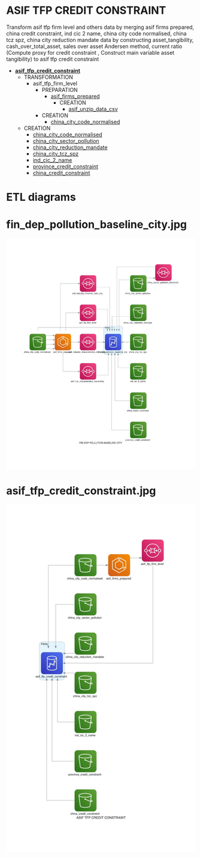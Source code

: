 # ASIF TFP CREDIT CONSTRAINT

Transform asif tfp firm level and others data by merging asif firms prepared, china credit constraint, ind cic 2 name, china city code normalised, china tcz spz, china city reduction mandate data by constructing asset_tangibility, cash_over_total_asset, sales over asset Andersen method, current ratio (Compute proxy for credit constraint , Construct main variable asset tangibility) to asif tfp credit constraint

* **[asif_tfp_credit_constraint](https://github.com/thomaspernet/Financial_dependency_pollution/blob/master/01_data_preprocessing/02_transform_tables/09_asif_tfp_firm_baseline.md)**
    * TRANSFORMATION
        * asif_tfp_firm_level
            * PREPARATION
                * [asif_firms_prepared](https://github.com/thomaspernet/Financial_dependency_pollution/blob/master/01_data_preprocessing/01_prepare_tables/00_prepare_asif.md)
                    * CREATION
                        * [asif_unzip_data_csv](https://github.com/thomaspernet/Financial_dependency_pollution/blob/master/01_data_preprocessing/00_download_data_from/ASIF_PANEL/firm_asif.py)
            * CREATION
                * [china_city_code_normalised](https://github.com/thomaspernet/Financial_dependency_pollution/blob/master/01_data_preprocessing/00_download_data_from/CITY_CODE_CORRESPONDANCE/city_code_correspondance.py)
    * CREATION
        * [china_city_code_normalised](https://github.com/thomaspernet/Financial_dependency_pollution/blob/master/01_data_preprocessing/00_download_data_from/CITY_CODE_CORRESPONDANCE/city_code_correspondance.py)
        * [china_city_sector_pollution](https://github.com/thomaspernet/Financial_dependency_pollution/blob/master/01_data_preprocessing/00_download_data_from/CITY_SECTOR_POLLUTION/city_sector_pollution.py)
        * [china_city_reduction_mandate](https://github.com/thomaspernet/Financial_dependency_pollution/blob/master/01_data_preprocessing/00_download_data_from/CITY_REDUCTION_MANDATE/city_reduction_mandate.py)
        * [china_city_tcz_spz](https://github.com/thomaspernet/Financial_dependency_pollution/blob/master/01_data_preprocessing/00_download_data_from/TCZ_SPZ/tcz_spz_policy.py)
        * [ind_cic_2_name](https://github.com/thomaspernet/Financial_dependency_pollution/blob/master/01_data_preprocessing/00_download_data_from/CIC_NAME/cic_industry_name.py)
        * [province_credit_constraint](None)
        * [china_credit_constraint](https://github.com/thomaspernet/Financial_dependency_pollution/blob/master/01_data_preprocessing/00_download_data_from/CIC_CREDIT_CONSTRAINT/financial_dependency.py)



# ETL diagrams


# fin_dep_pollution_baseline_city.jpg 

![](https://raw.githubusercontent.com/thomaspernet/Financial_dependency_pollution/master/utils/IMAGES/fin_dep_pollution_baseline_city.jpg)
# asif_tfp_credit_constraint.jpg 

![](https://raw.githubusercontent.com/thomaspernet/Financial_dependency_pollution/master/utils/IMAGES/asif_tfp_credit_constraint.jpg)